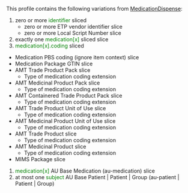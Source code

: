 This profile contains the following variations from [MedicationDispense](http://hl7.org/fhir/STU3/MedicationDispense):


1. zero or more <span style='color:green'>identifier</span>  sliced
   * zero or more ETP vendor identifier slice
   * zero or more Local Script Number slice
1. exactly one <span style='color:green'>medication[x]</span>  sliced
    slice
1.  <span style='color:green'>medication[x].coding</span>  sliced
   *  Medication PBS coding (ignore item context) slice
   *  Medication Package GTIN slice
   *  AMT Trade Product Pack slice
      *  Type of medication coding extension
   *  AMT Medicinal Product Pack slice
      *  Type of medication coding extension
   *  AMT Containered Trade Product Pack slice
      *  Type of medication coding extension
   *  AMT Trade Product Unit of Use slice
      *  Type of medication coding extension
   *  AMT Medicinal Product Unit of Use slice
      *  Type of medication coding extension
   *  AMT Trade Product slice
      *  Type of medication coding extension
   *  AMT Medicinal Product slice
      *  Type of medication coding extension
   *  MIMS Package slice
1.  <span style='color:green'>medication[x]</span> AU Base Medication (au-medication) slice
1. at most one <span style='color:green'>subject</span> AU Base Patient | Patient | Group (au-patient \| Patient \| Group)

